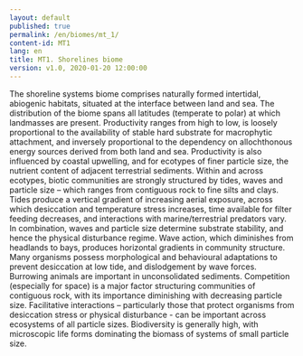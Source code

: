 ```yaml
---
layout: default
published: true
permalink: /en/biomes/mt_1/
content-id: MT1
lang: en
title: MT1. Shorelines biome
version: v1.0, 2020-01-20 12:00:00
---
```


The shoreline systems biome comprises naturally formed intertidal, abiogenic habitats, situated at the interface between land and sea. The distribution of the biome spans all latitudes (temperate to polar) at which landmasses are present. Productivity ranges from high to low, is loosely proportional to the availability of stable hard substrate for macrophytic attachment, and inversely proportional to the dependency on allochthonous energy sources derived from both land and sea. Productivity is also influenced by coastal upwelling, and for ecotypes of finer particle size, the nutrient content of adjacent terrestrial sediments. Within and across ecotypes, biotic communities are strongly structured by tides, waves and particle size – which ranges from contiguous rock to fine silts and clays. Tides produce a vertical gradient of increasing aerial exposure, across which desiccation and temperature stress increases, time available for filter feeding decreases, and interactions with marine/terrestrial predators vary. In combination, waves and particle size determine substrate stability, and hence the  physical disturbance regime. Wave action, which diminishes from headlands to bays, produces horizontal gradients in community structure. Many organisms possess morphological and behavioural adaptations to prevent desiccation at low tide, and dislodgement by wave forces. Burrowing animals are important in unconsolidated sediments. Competition (especially for space) is a major factor structuring communities of contiguous rock, with its importance diminishing with decreasing particle size. Facilitative interactions – particularly those that protect organisms from desiccation stress or physical disturbance - can be important across ecosystems of all particle sizes. Biodiversity is generally high, with microscopic life forms dominating the biomass of systems of small particle size.
